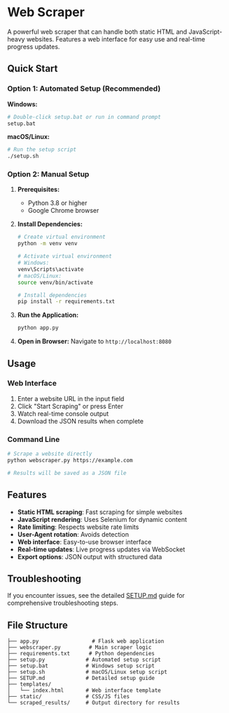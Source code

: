 # Web Scraper

A powerful web scraper that can handle both static HTML and JavaScript-heavy websites. Features a web interface for easy use and real-time progress updates.

## Quick Start

### Option 1: Automated Setup (Recommended)

**Windows:**
```bash
# Double-click setup.bat or run in command prompt
setup.bat
```

**macOS/Linux:**
```bash
# Run the setup script
./setup.sh
```

### Option 2: Manual Setup

1. **Prerequisites:**
   - Python 3.8 or higher
   - Google Chrome browser

2. **Install Dependencies:**
   ```bash
   # Create virtual environment
   python -m venv venv
   
   # Activate virtual environment
   # Windows:
   venv\Scripts\activate
   # macOS/Linux:
   source venv/bin/activate
   
   # Install dependencies
   pip install -r requirements.txt
   ```

3. **Run the Application:**
   ```bash
   python app.py
   ```

4. **Open in Browser:**
   Navigate to `http://localhost:8080`

## Usage

### Web Interface
1. Enter a website URL in the input field
2. Click "Start Scraping" or press Enter
3. Watch real-time console output
4. Download the JSON results when complete

### Command Line
```bash
# Scrape a website directly
python webscraper.py https://example.com

# Results will be saved as a JSON file
```

## Features

- **Static HTML scraping**: Fast scraping for simple websites
- **JavaScript rendering**: Uses Selenium for dynamic content
- **Rate limiting**: Respects website rate limits
- **User-Agent rotation**: Avoids detection
- **Web interface**: Easy-to-use browser interface
- **Real-time updates**: Live progress updates via WebSocket
- **Export options**: JSON output with structured data

## Troubleshooting

If you encounter issues, see the detailed [SETUP.md](SETUP.md) guide for comprehensive troubleshooting steps.

## File Structure
```
├── app.py                 # Flask web application
├── webscraper.py         # Main scraper logic
├── requirements.txt      # Python dependencies
├── setup.py             # Automated setup script
├── setup.bat            # Windows setup script
├── setup.sh             # macOS/Linux setup script
├── SETUP.md             # Detailed setup guide
├── templates/
│   └── index.html       # Web interface template
├── static/              # CSS/JS files
└── scraped_results/     # Output directory for results
```

